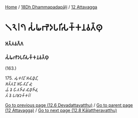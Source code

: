 
[Home](/) / [18Dh Dhammapadapāḷi](../../18Dh.md) / [12 Attavagga](../12.md)

# 𑁧𑁨𑁇𑁭 𑀲𑀁𑀖𑀪𑁂𑀤𑀧𑀭𑀺𑀲𑀓𑁆𑀓𑀦𑀯𑀢𑁆𑀣𑀼

### 𑀅𑀢𑁆𑀢𑀯𑀕𑁆𑀕

### 𑀲𑀁𑀖𑀪𑁂𑀤𑀧𑀭𑀺𑀲𑀓𑁆𑀓𑀦𑀯𑀢𑁆𑀣𑀼

(163.)

175\. _𑀲𑀼𑀓𑀭𑀸𑀦𑀺 𑀅𑀲𑀸𑀥𑀽𑀦𑀺,_  
_𑀅𑀢𑁆𑀢𑀦𑁄 𑀅𑀳𑀺𑀢𑀸𑀦𑀺 𑀘;_  
_𑀬𑀁 𑀯𑁂 𑀳𑀺𑀢𑀜𑁆𑀘 𑀲𑀸𑀥𑀼𑀜𑁆𑀘,_  
_𑀢𑀁 𑀯𑁂 𑀧𑀭𑀫𑀤𑀼𑀓𑁆𑀓𑀭𑀁𑁇_  


[Go to previous page (12.6 Devadattavatthu)](12.6.md) / [Go to parent page (12 Attavagga)](../12.md) / [Go to next page (12.8 Kālattheravatthu)](12.8.md)


